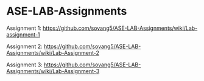 # ASE-LAB-Assignments

Assignment 1: https://github.com/sovang5/ASE-LAB-Assignments/wiki/Lab-assignment-1

Assignment 2: https://github.com/sovang5/ASE-LAB-Assignments/wiki/Lab-Assignment-2

Assignment 3: https://github.com/sovang5/ASE-LAB-Assignments/wiki/Lab-Assignment-3
